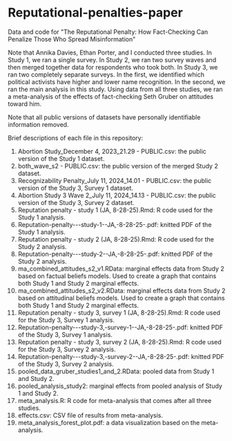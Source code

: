 # Reputational-penalties-paper
Data and code for "The Reputational Penalty: How Fact-Checking Can Penalize Those Who Spread Misinformation"

Note that Annika Davies, Ethan Porter, and I conducted three studies. In Study 1, we ran a single survey. In Study 2, we ran two survey waves and then merged together data for respondents who took both. In Study 3, we ran two completely separate surveys. In the first, we identified which political activists have higher and lower name recognition. In the second, we ran the main analysis in this study. Using data from all three studies, we ran a meta-analysis of the effects of fact-checking Seth Gruber on attitudes toward him.

Note that all public versions of datasets have personally identifiable information removed.

Brief descriptions of each file in this repository:

1) Abortion Study_December 4, 2023_21.29 - PUBLIC.csv: the public version of the Study 1 dataset.
2) both_wave_s2 - PUBLIC.csv: the public version of the merged Study 2 dataset.
3) Recognizability Penalty_July 11, 2024_14.01 - PUBLIC.csv: the public version of the Study 3, Survey 1 dataset.
4) Abortion Study 3 Wave 2_July 11, 2024_14.13 - PUBLIC.csv: the public version of the Study 3, Survey 2 dataset.
5) Reputation penalty - study 1 (JA, 8-28-25).Rmd: R code used for the Study 1 analysis.
6) Reputation-penalty---study-1--JA,-8-28-25-.pdf: knitted PDF of the Study 1 analysis.
7) Reputation penalty - study 2 (JA, 8-28-25).Rmd: R code used for the Study 2 analysis.
8) Reputation-penalty---study-2--JA,-8-28-25-.pdf: knitted PDF of the Study 2 analysis.
9) ma_combined_attitudes_s2_v1.RData: marginal effects data from Study 2 based on factual beliefs models. Used to create a graph that contains both Study 1 and Study 2 marginal effects.
16) ma_combined_attitudes_s2_v2.RData: marginal effects data from Study 2 based on attitudinal beliefs models. Used to create a graph that contains both Study 1 and Study 2 marginal effects.
10) Reputation penalty - study 3, survey 1 (JA, 8-28-25).Rmd: R code used for the Study 3, Survey 1 analysis.
11) Reputation-penalty---study-3,-survey-1--JA,-8-28-25-.pdf: knitted PDF of the Study 3, Survey 1 analysis.
12) Reputation penalty - study 3, survey 2 (JA, 8-28-25).Rmd: R code used for the Study 3, Survey 2 analysis.
13) Reputation-penalty---study-3,-survey-2--JA,-8-28-25-.pdf: knitted PDF of the Study 3, Survey 2 analysis.
14) pooled_data_gruber_studies1_and_2.RData: pooled data from Study 1 and Study 2.
15) pooled_analysis_study2: marginal effects from pooled analysis of Study 1 and Study 2.
16) meta_analysis.R: R code for meta-analysis that comes after all three studies.
17) effects.csv: CSV file of results from meta-analysis.
18) meta_analysis_forest_plot.pdf: a data visualization based on the meta-analysis.

